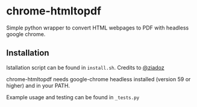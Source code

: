 # chrome-htmltopdf

Simple python wrapper to convert HTML webpages to PDF with headless google chrome.


## Installation
Istallation script can be found in `install.sh`. Credits to [@ziadoz](https://gist.github.com/ziadoz/3e8ab7e944d02fe872c3454d17af31a5) 

chrome-htmltopdf needs google-chrome headless installed (version 59 or higher) and in your PATH.

Example usage and testing can be found in `_tests.py`
